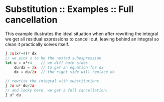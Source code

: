# Substitution :: Examples :: Full cancellation

This example illustrates the ideal situation when after rewriting the integral we get all residual expressions to cancell out, leaving behind an integral so clean it practically solves itself.

```js
∫ 2x(x²+4)² dx
// we pick u to be the nested subexpression
let u = x²+4    // we diff both sides
    du/dx = 2x  // to get an equation for dx
    dx = du/2x  // the right side will replace dx

// rewrite the integral with substitutions
∫ 2x u² du/2x
// and looky here, we get a full cancellation!
∫ u² du
```
